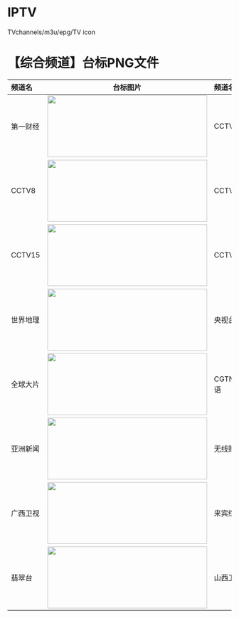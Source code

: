 # IPTV
TVchannels/m3u/epg/TV icon
# 【综合频道】台标PNG文件
|频道名|台标图片|频道名|台标图片|
|:---|:---:|:---|:---:|
|第一财经|<img src="https://gitee.com/lqky/iptv/raw/master/logo/yicai.png" width="359" height="139">|CCTV2|<img src="https://gitee.com/lqky/iptv/raw/master/logo/CCTV2.png" width="359" height="139">|
|CCTV8|<img src="https://gitee.com/lqky/iptv/raw/master/logo/CCTV8.png" width="359" height="139">|CCTV9|<img src="https://gitee.com/lqky/iptv/raw/master/logo/CCTV9.png" width="359" height="139">|
|CCTV15|<img src="https://gitee.com/lqky/iptv/raw/master/logo/CCTV15.png" width="359" height="139">|CCTV13|<img src="https://gitee.com/lqky/iptv/raw/master/logo/CCTV13.png" width="359" height="139">|
|世界地理|<img src="https://gitee.com/lqky/iptv/raw/master/logo/CCTVworldgeo.png" width="359" height="139">|央视台球|<img src="https://gitee.com/lqky/iptv/raw/master/logo/CCTVbilliards.png" width="359" height="139">|
|全球大片|<img src="https://gitee.com/lqky/iptv/raw/master/logo/BesTV.png" width="359" height="139">|CGTN英语|<img src="https://gitee.com/lqky/iptv/raw/master/logo/CGTN.png" width="359" height="139">|
|亚洲新闻|<img src="https://gitee.com/lqky/iptv/raw/master/logo/Asianews.png" width="359" height="139">|无线财经|<img src="https://gitee.com/lqky/iptv/raw/master/logo/TVB5.png" width="359" height="139">|
|广西卫视|<img src="https://gitee.com/lqky/iptv/raw/master/logo/gxws.png" width="359" height="139">|来宾综合|<img src="https://gitee.com/lqky/iptv/raw/master/logo/lbzh.png" width="359" height="139">|
|翡翠台|<img src="https://gitee.com/lqky/iptv/raw/master/logo/TVB1.png" width="359" height="139">|山西卫视|<img src="https://gitee.com/lqky/iptv/raw/master/logo/sxws.png" width="359" height="139">|
